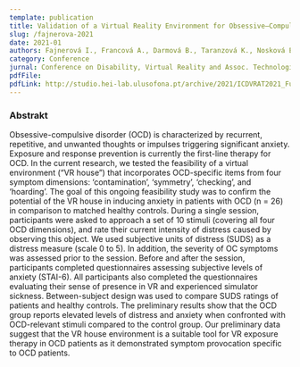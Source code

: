 ```yaml
---
template: publication
title: Validation of a Virtual Reality Environment for Obsessive–Compulsive Disorder
slug: /fajnerova-2021
date: 2021-01
authors: Fajnerová I., Francová A., Darmová B., Taranzová K., Nosková E., Stopková P.
category: Conference
jurnal: Conference on Disability, Virtual Reality and Assoc. Technologies
pdfFile:
pdfLink: http://studio.hei-lab.ulusofona.pt/archive/2021/ICDVRAT2021_Full_Proceedings_13thConf_FinalVersion.pdf
---
```


### Abstrakt

Obsessive-compulsive disorder (OCD) is characterized by recurrent, repetitive, and unwanted
thoughts or impulses triggering significant anxiety. Exposure and response prevention is currently
the first-line therapy for OCD. In the current research, we tested the feasibility of a virtual
environment (“VR house”) that incorporates OCD-specific items from four symptom dimensions:
‘contamination’, ‘symmetry’, ‘checking’, and ‘hoarding’. The goal of this ongoing feasibility study
was to confirm the potential of the VR house in inducing anxiety in patients with OCD (n = 26) in
comparison to matched healthy controls. During a single session, participants were asked to
approach a set of 10 stimuli (covering all four OCD dimensions), and rate their current intensity of
distress caused by observing this object. We used subjective units of distress (SUDS) as a distress
measure (scale 0 to 5). In addition, the severity of OC symptoms was assessed prior to the session.
Before and after the session, participants completed questionnaires assessing subjective levels of
anxiety (STAI-6). All participants also completed the questionnaires evaluating their sense of
presence in VR and experienced simulator sickness. Between-subject design was used to compare
SUDS ratings of patients and healthy controls. The preliminary results show that the OCD group
reports elevated levels of distress and anxiety when confronted with OCD-relevant stimuli compared
to the control group. Our preliminary data suggest that the VR house environment is a suitable tool
for VR exposure therapy in OCD patients as it demonstrated symptom provocation specific to OCD
patients.